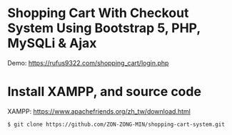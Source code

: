# Shopping Cart With Checkout System Using Bootstrap 5, PHP, MySQLi & Ajax
Demo: https://rufus9322.com/shopping_cart/login.php

# Install XAMPP, and source code 
XAMPP: https://www.apachefriends.org/zh_tw/download.html
```bash
$ git clone https://github.com/ZON-ZONG-MIN/shopping-cart-system.git
```
